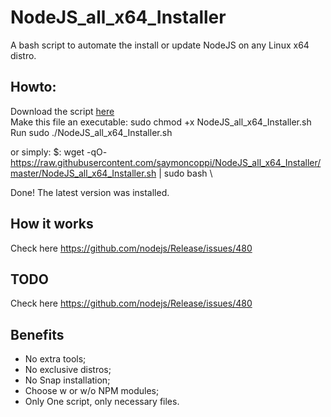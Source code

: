 # NodeJS_all_x64_Installer
A bash script to automate the install or update NodeJS on any Linux x64 distro. 


## Howto:
Download the script [here](https://raw.githubusercontent.com/saymoncoppi/NodeJS_all_x64_Installer/master/NodeJS_all_x64_Installer.sh) \
Make this file an executable: sudo chmod +x NodeJS_all_x64_Installer.sh \
Run sudo ./NodeJS_all_x64_Installer.sh

or simply:
$: wget -qO- https://raw.githubusercontent.com/saymoncoppi/NodeJS_all_x64_Installer/master/NodeJS_all_x64_Installer.sh | sudo bash \

Done! The latest version was installed.

## How it works
Check here https://github.com/nodejs/Release/issues/480

## TODO
Check here https://github.com/nodejs/Release/issues/480

## Benefits
- No extra tools;
- No exclusive distros;
- No Snap installation;
- Choose w or w/o NPM modules; 
- Only One script, only necessary files.
